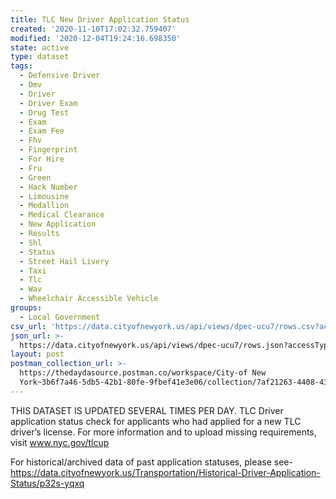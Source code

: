 ```yaml
---
title: TLC New Driver Application Status
created: '2020-11-10T17:02:32.759407'
modified: '2020-12-04T19:24:16.698350'
state: active
type: dataset
tags:
  - Defensive Driver
  - Dmv
  - Driver
  - Driver Exam
  - Drug Test
  - Exam
  - Exam Fee
  - Fhv
  - Fingerprint
  - For Hire
  - Fru
  - Green
  - Hack Number
  - Limousine
  - Medallion
  - Medical Clearance
  - New Application
  - Results
  - Shl
  - Status
  - Street Hail Livery
  - Taxi
  - Tlc
  - Wav
  - Wheelchair Accessible Vehicle
groups:
  - Local Government
csv_url: 'https://data.cityofnewyork.us/api/views/dpec-ucu7/rows.csv?accessType=DOWNLOAD'
json_url: >-
  https://data.cityofnewyork.us/api/views/dpec-ucu7/rows.json?accessType=DOWNLOAD
layout: post
postman_collection_url: >-
  https://thedaydasource.postman.co/workspace/City-of New
  York~3b6f7a46-5db5-42b1-80fe-9fbef41e3e06/collection/7af21263-4408-4370-95e7-dcf88948d7a6
---
```

THIS DATASET IS UPDATED SEVERAL TIMES PER DAY. TLC Driver application status check for applicants who had applied for a new TLC driver’s license. For more information and to upload missing requirements, visit www.nyc.gov/tlcup

For historical/archived data of past application statuses, please see- https://data.cityofnewyork.us/Transportation/Historical-Driver-Application-Status/p32s-yqxq

